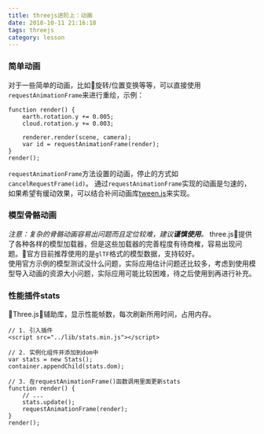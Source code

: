 ```yaml
---
title: threejs进阶上：动画
date: 2018-10-11 21:16:18
tags: threejs
category: lesson
---
```


### 简单动画
对于一些简单的动画，比如旋转/位置变换等等，可以直接使用`requestAnimationFrame`来进行重绘，示例：   
```
function render() {
    earth.rotation.y += 0.005;
    cloud.rotation.y += 0.003;

    renderer.render(scene, camera);
    var id = requestAnimationFrame(render);
}
render();
```

`requestAnimationFrame`方法设置的动画，停止的方式如`cancelRequestFrame(id)`。
通过`requestAnimationFrame`实现的动画是匀速的，如果希望有缓动效果，可以结合补间动画库[tween.js](http://www.createjs.cc/tweenjs/)来实现。


### 模型骨骼动画
*注意：复杂的骨骼动画容易出问题而且定位较难，建议**谨慎使用**。*
three.js提供了各种各样的模型加载器，但是这些加载器的完善程度有待商榷，容易出现问题。官方目前推荐使用的是`glTF`格式的模型数据，支持较好。   
使用官方示例的模型测试没什么问题，实际应用估计问题还比较多，考虑到使用模型导入动画的资源大小问题，实际应用可能比较困难，待之后使用到再进行补充。

### 性能插件stats
Three.js辅助库，显示性能帧数，每次刷新所用时间，占用内存。   
```
// 1. 引入插件
<script src="../lib/stats.min.js"></script>

// 2. 实例化组件并添加到dom中
var stats = new Stats();
container.appendChild(stats.dom);

// 3. 在requestAnimationFrame()函数调用里面更新stats
function render() {
    // ...
    stats.update();
    requestAnimationFrame(render);
}
render();
```